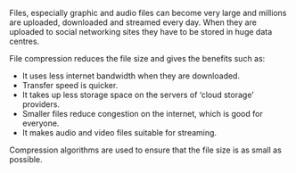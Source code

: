 Files, especially graphic and audio files can become very large and millions are uploaded, downloaded and streamed every day. 
When they are uploaded to social networking sites they have to be stored in huge data centres.

File compression reduces the file size and gives the benefits such as:

- It uses less internet bandwidth when they are downloaded.
- Transfer speed is quicker.
- It takes up less storage space on the servers of ‘cloud storage’ providers.
- Smaller files reduce congestion on the internet, which is good for everyone.
- It makes audio and video files suitable for streaming.

Compression algorithms are used to ensure that the file size is as small as possible. 